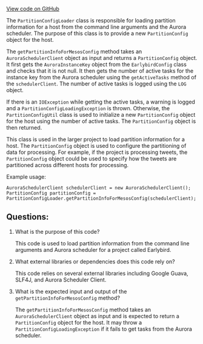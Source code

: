 [View code on GitHub](https://github.com/misbahsy/the-algorithm/src/java/com/twitter/search/earlybird/partition/PartitionConfigLoader.java)

The `PartitionConfigLoader` class is responsible for loading partition information for a host from the command line arguments and the Aurora scheduler. The purpose of this class is to provide a new `PartitionConfig` object for the host. 

The `getPartitionInfoForMesosConfig` method takes an `AuroraSchedulerClient` object as input and returns a `PartitionConfig` object. It first gets the `AuroraInstanceKey` object from the `EarlybirdConfig` class and checks that it is not null. It then gets the number of active tasks for the instance key from the Aurora scheduler using the `getActiveTasks` method of the `schedulerClient`. The number of active tasks is logged using the `LOG` object. 

If there is an `IOException` while getting the active tasks, a warning is logged and a `PartitionConfigLoadingException` is thrown. Otherwise, the `PartitionConfigUtil` class is used to initialize a new `PartitionConfig` object for the host using the number of active tasks. The `PartitionConfig` object is then returned.

This class is used in the larger project to load partition information for a host. The `PartitionConfig` object is used to configure the partitioning of data for processing. For example, if the project is processing tweets, the `PartitionConfig` object could be used to specify how the tweets are partitioned across different hosts for processing. 

Example usage:
```
AuroraSchedulerClient schedulerClient = new AuroraSchedulerClient();
PartitionConfig partitionConfig = PartitionConfigLoader.getPartitionInfoForMesosConfig(schedulerClient);
```
## Questions: 
 1. What is the purpose of this code?
    
    This code is used to load partition information from the command line arguments and Aurora scheduler for a project called Earlybird.

2. What external libraries or dependencies does this code rely on?
    
    This code relies on several external libraries including Google Guava, SLF4J, and Aurora Scheduler Client.

3. What is the expected input and output of the `getPartitionInfoForMesosConfig` method?
    
    The `getPartitionInfoForMesosConfig` method takes an `AuroraSchedulerClient` object as input and is expected to return a `PartitionConfig` object for the host. It may throw a `PartitionConfigLoadingException` if it fails to get tasks from the Aurora scheduler.